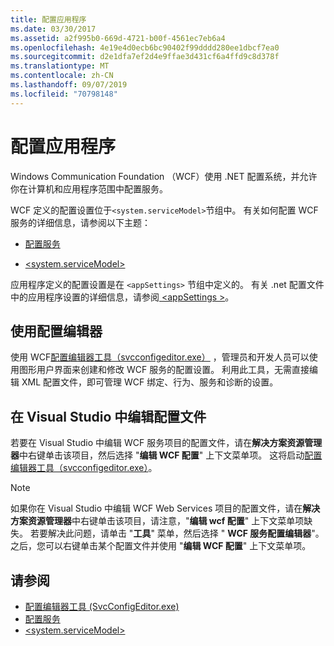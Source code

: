 ```yaml
---
title: 配置应用程序
ms.date: 03/30/2017
ms.assetid: a2f995b0-669d-4721-b00f-4561ec7eb6a4
ms.openlocfilehash: 4e19e4d0ecb6bc90402f99dddd280ee1dbcf7ea0
ms.sourcegitcommit: d2e1dfa7ef2d4e9ffae3d431cf6a4ffd9c8d378f
ms.translationtype: MT
ms.contentlocale: zh-CN
ms.lasthandoff: 09/07/2019
ms.locfileid: "70798148"
---
```

# <a name="configuring-your-application"></a>配置应用程序
Windows Communication Foundation （WCF）使用 .NET 配置系统，并允许你在计算机和应用程序范围中配置服务。  
  
 WCF 定义的配置设置位于`<system.serviceModel>`节组中。 有关如何配置 WCF 服务的详细信息，请参阅以下主题：  
  
- [配置服务](../configuring-services.md)  
  
- [\<system.serviceModel>](../../configure-apps/file-schema/wcf/system-servicemodel.md)  
  
 应用程序定义的配置设置是在 `<appSettings>` 节组中定义的。 有关 .net 配置文件中的应用程序设置的详细信息，请参阅[ \<appSettings >](https://go.microsoft.com/fwlink/?LinkId=95159)。  
  
## <a name="using-the-configuration-editor"></a>使用配置编辑器  
 使用 WCF[配置编辑器工具（svcconfigeditor.exe）](../configuration-editor-tool-svcconfigeditor-exe.md) ，管理员和开发人员可以使用图形用户界面来创建和修改 WCF 服务的配置设置。 利用此工具，无需直接编辑 XML 配置文件，即可管理 WCF 绑定、行为、服务和诊断的设置。  
  
## <a name="editing-configuration-files-in-visual-studio"></a>在 Visual Studio 中编辑配置文件  
 若要在 Visual Studio 中编辑 WCF 服务项目的配置文件，请在**解决方案资源管理器**中右键单击该项目，然后选择 "**编辑 WCF 配置**" 上下文菜单项。 这将启动[配置编辑器工具（svcconfigeditor.exe）](../configuration-editor-tool-svcconfigeditor-exe.md)。  
  
> [!NOTE]
> 如果你在 Visual Studio 中编辑 WCF Web Services 项目的配置文件，请在**解决方案资源管理器**中右键单击该项目，请注意，"**编辑 wcf 配置**" 上下文菜单项缺失。 若要解决此问题，请单击 "**工具**" 菜单，然后选择 " **WCF 服务配置编辑器**"。 之后，您可以右键单击某个配置文件并使用 "**编辑 WCF 配置**" 上下文菜单项。  
  
## <a name="see-also"></a>请参阅

- [配置编辑器工具 (SvcConfigEditor.exe)](../configuration-editor-tool-svcconfigeditor-exe.md)
- [配置服务](../configuring-services.md)
- [\<system.serviceModel>](../../configure-apps/file-schema/wcf/system-servicemodel.md)
